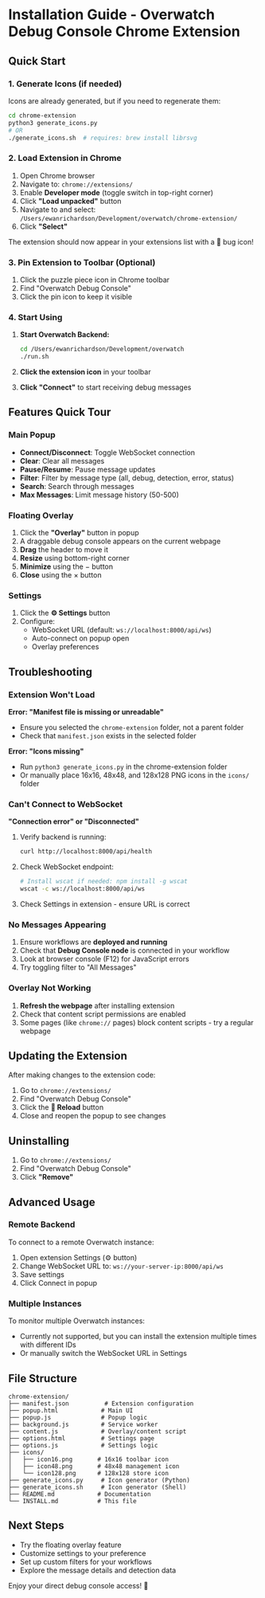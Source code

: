 # Installation Guide - Overwatch Debug Console Chrome Extension

## Quick Start

### 1. Generate Icons (if needed)

Icons are already generated, but if you need to regenerate them:

```bash
cd chrome-extension
python3 generate_icons.py
# OR
./generate_icons.sh  # requires: brew install librsvg
```

### 2. Load Extension in Chrome

1. Open Chrome browser
2. Navigate to: `chrome://extensions/`
3. Enable **Developer mode** (toggle switch in top-right corner)
4. Click **"Load unpacked"** button
5. Navigate to and select: `/Users/ewanrichardson/Development/overwatch/chrome-extension/`
6. Click **"Select"**

The extension should now appear in your extensions list with a 🐛 bug icon!

### 3. Pin Extension to Toolbar (Optional)

1. Click the puzzle piece icon in Chrome toolbar
2. Find "Overwatch Debug Console"
3. Click the pin icon to keep it visible

### 4. Start Using

1. **Start Overwatch Backend:**
   ```bash
   cd /Users/ewanrichardson/Development/overwatch
   ./run.sh
   ```

2. **Click the extension icon** in your toolbar

3. **Click "Connect"** to start receiving debug messages

## Features Quick Tour

### Main Popup

- **Connect/Disconnect**: Toggle WebSocket connection
- **Clear**: Clear all messages
- **Pause/Resume**: Pause message updates
- **Filter**: Filter by message type (all, debug, detection, error, status)
- **Search**: Search through messages
- **Max Messages**: Limit message history (50-500)

### Floating Overlay

1. Click the **"Overlay"** button in popup
2. A draggable debug console appears on the current webpage
3. **Drag** the header to move it
4. **Resize** using bottom-right corner
5. **Minimize** using the − button
6. **Close** using the × button

### Settings

1. Click the **⚙️ Settings** button
2. Configure:
   - WebSocket URL (default: `ws://localhost:8000/api/ws`)
   - Auto-connect on popup open
   - Overlay preferences

## Troubleshooting

### Extension Won't Load

**Error: "Manifest file is missing or unreadable"**
- Ensure you selected the `chrome-extension` folder, not a parent folder
- Check that `manifest.json` exists in the selected folder

**Error: "Icons missing"**
- Run `python3 generate_icons.py` in the chrome-extension folder
- Or manually place 16x16, 48x48, and 128x128 PNG icons in the `icons/` folder

### Can't Connect to WebSocket

**"Connection error" or "Disconnected"**

1. Verify backend is running:
   ```bash
   curl http://localhost:8000/api/health
   ```

2. Check WebSocket endpoint:
   ```bash
   # Install wscat if needed: npm install -g wscat
   wscat -c ws://localhost:8000/api/ws
   ```

3. Check Settings in extension - ensure URL is correct

### No Messages Appearing

1. Ensure workflows are **deployed and running**
2. Check that **Debug Console node** is connected in your workflow
3. Look at browser console (F12) for JavaScript errors
4. Try toggling filter to "All Messages"

### Overlay Not Working

1. **Refresh the webpage** after installing extension
2. Check that content script permissions are enabled
3. Some pages (like `chrome://` pages) block content scripts - try a regular webpage

## Updating the Extension

After making changes to the extension code:

1. Go to `chrome://extensions/`
2. Find "Overwatch Debug Console"
3. Click the **🔄 Reload** button
4. Close and reopen the popup to see changes

## Uninstalling

1. Go to `chrome://extensions/`
2. Find "Overwatch Debug Console"
3. Click **"Remove"**

## Advanced Usage

### Remote Backend

To connect to a remote Overwatch instance:

1. Open extension Settings (⚙️ button)
2. Change WebSocket URL to: `ws://your-server-ip:8000/api/ws`
3. Save settings
4. Click Connect in popup

### Multiple Instances

To monitor multiple Overwatch instances:
- Currently not supported, but you can install the extension multiple times with different IDs
- Or manually switch the WebSocket URL in Settings

## File Structure

```
chrome-extension/
├── manifest.json          # Extension configuration
├── popup.html            # Main UI
├── popup.js              # Popup logic
├── background.js         # Service worker
├── content.js            # Overlay/content script
├── options.html          # Settings page
├── options.js            # Settings logic
├── icons/
│   ├── icon16.png       # 16x16 toolbar icon
│   ├── icon48.png       # 48x48 management icon
│   └── icon128.png      # 128x128 store icon
├── generate_icons.py     # Icon generator (Python)
├── generate_icons.sh     # Icon generator (Shell)
├── README.md            # Documentation
└── INSTALL.md           # This file
```

## Next Steps

- Try the floating overlay feature
- Customize settings to your preference
- Set up custom filters for your workflows
- Explore the message details and detection data

Enjoy your direct debug console access! 🐛

